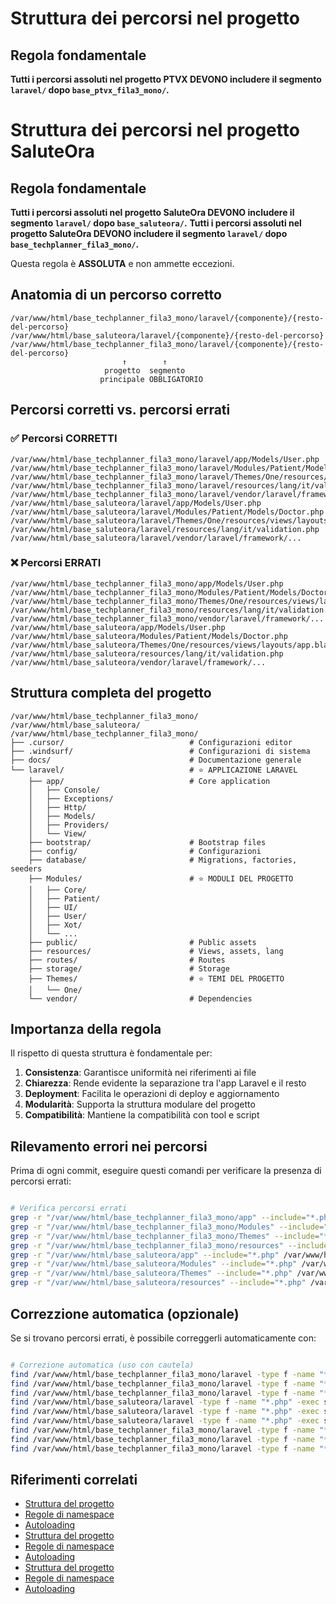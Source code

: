 # Struttura dei percorsi nel progetto 

## Regola fondamentale

**Tutti i percorsi assoluti nel progetto PTVX DEVONO includere il segmento `laravel/` dopo `base_ptvx_fila3_mono/`.**
# Struttura dei percorsi nel progetto SaluteOra

## Regola fondamentale

**Tutti i percorsi assoluti nel progetto SaluteOra DEVONO includere il segmento `laravel/` dopo `base_saluteora/`.**
**Tutti i percorsi assoluti nel progetto SaluteOra DEVONO includere il segmento `laravel/` dopo `base_techplanner_fila3_mono/`.**

Questa regola è **ASSOLUTA** e non ammette eccezioni.

## Anatomia di un percorso corretto

```
/var/www/html/base_techplanner_fila3_mono/laravel/{componente}/{resto-del-percorso}
/var/www/html/base_saluteora/laravel/{componente}/{resto-del-percorso}
/var/www/html/base_techplanner_fila3_mono/laravel/{componente}/{resto-del-percorso}
                         ↑        ↑
                     progetto  segmento
                    principale OBBLIGATORIO
```

## Percorsi corretti vs. percorsi errati

### ✅ Percorsi CORRETTI

```
/var/www/html/base_techplanner_fila3_mono/laravel/app/Models/User.php
/var/www/html/base_techplanner_fila3_mono/laravel/Modules/Patient/Models/Doctor.php
/var/www/html/base_techplanner_fila3_mono/laravel/Themes/One/resources/views/layouts/app.blade.php
/var/www/html/base_techplanner_fila3_mono/laravel/resources/lang/it/validation.php
/var/www/html/base_techplanner_fila3_mono/laravel/vendor/laravel/framework/...
/var/www/html/base_saluteora/laravel/app/Models/User.php
/var/www/html/base_saluteora/laravel/Modules/Patient/Models/Doctor.php
/var/www/html/base_saluteora/laravel/Themes/One/resources/views/layouts/app.blade.php
/var/www/html/base_saluteora/laravel/resources/lang/it/validation.php
/var/www/html/base_saluteora/laravel/vendor/laravel/framework/...
```

### ❌ Percorsi ERRATI

```
/var/www/html/base_techplanner_fila3_mono/app/Models/User.php
/var/www/html/base_techplanner_fila3_mono/Modules/Patient/Models/Doctor.php
/var/www/html/base_techplanner_fila3_mono/Themes/One/resources/views/layouts/app.blade.php
/var/www/html/base_techplanner_fila3_mono/resources/lang/it/validation.php
/var/www/html/base_techplanner_fila3_mono/vendor/laravel/framework/...
/var/www/html/base_saluteora/app/Models/User.php
/var/www/html/base_saluteora/Modules/Patient/Models/Doctor.php
/var/www/html/base_saluteora/Themes/One/resources/views/layouts/app.blade.php
/var/www/html/base_saluteora/resources/lang/it/validation.php
/var/www/html/base_saluteora/vendor/laravel/framework/...
```

## Struttura completa del progetto

```
/var/www/html/base_techplanner_fila3_mono/
/var/www/html/base_saluteora/
/var/www/html/base_techplanner_fila3_mono/
├── .cursor/                            # Configurazioni editor
├── .windsurf/                          # Configurazioni di sistema
├── docs/                               # Documentazione generale
└── laravel/                            # ⭐️ APPLICAZIONE LARAVEL
    ├── app/                            # Core application
    │   ├── Console/
    │   ├── Exceptions/
    │   ├── Http/
    │   ├── Models/
    │   ├── Providers/
    │   └── View/
    ├── bootstrap/                      # Bootstrap files
    ├── config/                         # Configurazioni
    ├── database/                       # Migrations, factories, seeders
    ├── Modules/                        # ⭐️ MODULI DEL PROGETTO
    │   ├── Core/
    │   ├── Patient/
    │   ├── UI/
    │   ├── User/
    │   ├── Xot/
    │   └── ...
    ├── public/                         # Public assets
    ├── resources/                      # Views, assets, lang
    ├── routes/                         # Routes
    ├── storage/                        # Storage
    ├── Themes/                         # ⭐️ TEMI DEL PROGETTO
    │   └── One/
    └── vendor/                         # Dependencies
```

## Importanza della regola

Il rispetto di questa struttura è fondamentale per:

1. **Consistenza**: Garantisce uniformità nei riferimenti ai file
2. **Chiarezza**: Rende evidente la separazione tra l'app Laravel e il resto
3. **Deployment**: Facilita le operazioni di deploy e aggiornamento
4. **Modularità**: Supporta la struttura modulare del progetto
5. **Compatibilità**: Mantiene la compatibilità con tool e script

## Rilevamento errori nei percorsi

Prima di ogni commit, eseguire questi comandi per verificare la presenza di percorsi errati:

```bash

# Verifica percorsi errati
grep -r "/var/www/html/base_techplanner_fila3_mono/app" --include="*.php" /var/www/html/base_techplanner_fila3_mono/laravel
grep -r "/var/www/html/base_techplanner_fila3_mono/Modules" --include="*.php" /var/www/html/base_techplanner_fila3_mono/laravel
grep -r "/var/www/html/base_techplanner_fila3_mono/Themes" --include="*.php" /var/www/html/base_techplanner_fila3_mono/laravel
grep -r "/var/www/html/base_techplanner_fila3_mono/resources" --include="*.php" /var/www/html/base_techplanner_fila3_mono/laravel
grep -r "/var/www/html/base_saluteora/app" --include="*.php" /var/www/html/base_saluteora/laravel
grep -r "/var/www/html/base_saluteora/Modules" --include="*.php" /var/www/html/base_saluteora/laravel
grep -r "/var/www/html/base_saluteora/Themes" --include="*.php" /var/www/html/base_saluteora/laravel
grep -r "/var/www/html/base_saluteora/resources" --include="*.php" /var/www/html/base_saluteora/laravel
```

## Correzzione automatica (opzionale)

Se si trovano percorsi errati, è possibile correggerli automaticamente con:

```bash

# Correzione automatica (uso con cautela)
find /var/www/html/base_techplanner_fila3_mono/laravel -type f -name "*.php" -exec sed -i 's|/var/www/html/base_techplanner_fila3_mono/app|/var/www/html/base_techplanner_fila3_mono/laravel/app|g' {} \;
find /var/www/html/base_techplanner_fila3_mono/laravel -type f -name "*.php" -exec sed -i 's|/var/www/html/base_techplanner_fila3_mono/Modules|/var/www/html/base_techplanner_fila3_mono/laravel/Modules|g' {} \;
find /var/www/html/base_techplanner_fila3_mono/laravel -type f -name "*.php" -exec sed -i 's|/var/www/html/base_techplanner_fila3_mono/Themes|/var/www/html/base_techplanner_fila3_mono/laravel/Themes|g' {} \;
find /var/www/html/base_saluteora/laravel -type f -name "*.php" -exec sed -i 's|/var/www/html/base_saluteora/app|/var/www/html/base_saluteora/laravel/app|g' {} \;
find /var/www/html/base_saluteora/laravel -type f -name "*.php" -exec sed -i 's|/var/www/html/base_saluteora/Modules|/var/www/html/base_saluteora/laravel/Modules|g' {} \;
find /var/www/html/base_saluteora/laravel -type f -name "*.php" -exec sed -i 's|/var/www/html/base_saluteora/Themes|/var/www/html/base_saluteora/laravel/Themes|g' {} \;
find /var/www/html/base_techplanner_fila3_mono/laravel -type f -name "*.php" -exec sed -i 's|/var/www/html/base_techplanner_fila3_mono/app|/var/www/html/base_techplanner_fila3_mono/laravel/app|g' {} \;
find /var/www/html/base_techplanner_fila3_mono/laravel -type f -name "*.php" -exec sed -i 's|/var/www/html/base_techplanner_fila3_mono/Modules|/var/www/html/base_techplanner_fila3_mono/laravel/Modules|g' {} \;
find /var/www/html/base_techplanner_fila3_mono/laravel -type f -name "*.php" -exec sed -i 's|/var/www/html/base_techplanner_fila3_mono/Themes|/var/www/html/base_techplanner_fila3_mono/laravel/Themes|g' {} \;
```

## Riferimenti correlati

- [Struttura del progetto](/var/www/html/base_techplanner_fila3_mono/laravel/Modules/Xot/docs/architecture/struttura-progetto.md)
- [Regole di namespace](/var/www/html/base_techplanner_fila3_mono/laravel/Modules/Xot/docs/standards/namespace-conventions.md)
- [Autoloading](/var/www/html/base_techplanner_fila3_mono/laravel/Modules/Xot/docs/standards/psr4-compliance.md)
- [Struttura del progetto](/var/www/html/base_saluteora/laravel/Modules/Xot/docs/architecture/struttura-progetto.md)
- [Regole di namespace](/var/www/html/base_saluteora/laravel/Modules/Xot/docs/standards/namespace-conventions.md)
- [Autoloading](/var/www/html/base_saluteora/laravel/Modules/Xot/docs/standards/psr4-compliance.md)
- [Struttura del progetto](/var/www/html/base_techplanner_fila3_mono/laravel/Modules/Xot/docs/architecture/struttura-progetto.md)
- [Regole di namespace](/var/www/html/base_techplanner_fila3_mono/laravel/Modules/Xot/docs/standards/namespace-conventions.md)
- [Autoloading](/var/www/html/base_techplanner_fila3_mono/laravel/Modules/Xot/docs/standards/psr4-compliance.md)
